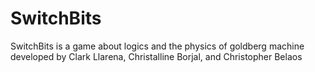 # SwitchBits
SwitchBits is a game about logics and the physics of goldberg machine
developed by Clark Llarena, Christalline Borjal, and Christopher Belaos
